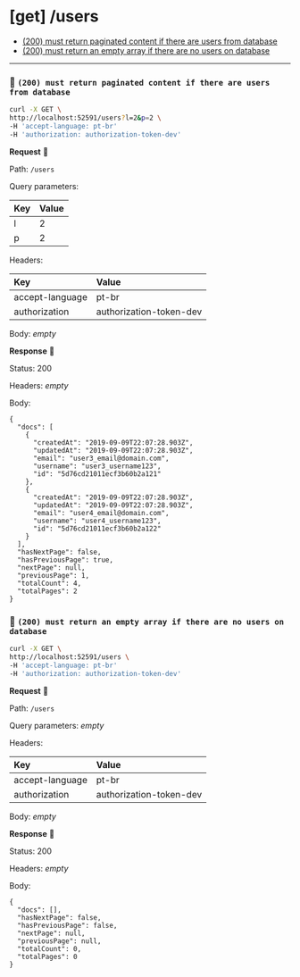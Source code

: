 # [get] /users

* [(200) must return paginated content if there are users from database](#425b501c40)
* [(200) must return an empty array if there are no users on database](#fa7384a410)

---

### :chicken: `(200) must return paginated content if there are users from database` <a name="425b501c40"></a>

```sh
curl -X GET \
http://localhost:52591/users?l=2&p=2 \
-H 'accept-language: pt-br'
-H 'authorization: authorization-token-dev'
```

**Request** :egg:

Path: `/users`

Query parameters: 

| Key | Value |
| :--- | :--- |
| l | 2 |
| p | 2 |

Headers: 

| Key | Value |
| :--- | :--- |
| accept-language | pt-br |
| authorization | authorization-token-dev |

Body: _empty_

**Response** :hatching_chick:

Status: 200

Headers: _empty_

Body: 

```
{
  "docs": [
    {
      "createdAt": "2019-09-09T22:07:28.903Z",
      "updatedAt": "2019-09-09T22:07:28.903Z",
      "email": "user3_email@domain.com",
      "username": "user3_username123",
      "id": "5d76cd21011ecf3b60b2a121"
    },
    {
      "createdAt": "2019-09-09T22:07:28.903Z",
      "updatedAt": "2019-09-09T22:07:28.903Z",
      "email": "user4_email@domain.com",
      "username": "user4_username123",
      "id": "5d76cd21011ecf3b60b2a122"
    }
  ],
  "hasNextPage": false,
  "hasPreviousPage": true,
  "nextPage": null,
  "previousPage": 1,
  "totalCount": 4,
  "totalPages": 2
}
```

### :chicken: `(200) must return an empty array if there are no users on database` <a name="fa7384a410"></a>

```sh
curl -X GET \
http://localhost:52591/users \
-H 'accept-language: pt-br'
-H 'authorization: authorization-token-dev'
```

**Request** :egg:

Path: `/users`

Query parameters: _empty_

Headers: 

| Key | Value |
| :--- | :--- |
| accept-language | pt-br |
| authorization | authorization-token-dev |

Body: _empty_

**Response** :hatching_chick:

Status: 200

Headers: _empty_

Body: 

```
{
  "docs": [],
  "hasNextPage": false,
  "hasPreviousPage": false,
  "nextPage": null,
  "previousPage": null,
  "totalCount": 0,
  "totalPages": 0
}
```
